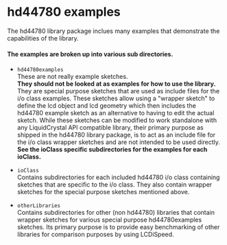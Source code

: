 hd44780 examples
================
The hd44780 library package inclues many examples that demonstrate the capabilities of the library.

#### The examples are broken up into various sub directories.

* `hd44780examples`<br>
These are not really example sketches.<br>
**They should not be looked at as examples for how to use the library.**<br>
They are special purpose sketches that are used as include files for the i/o class examples.
These sketches allow using a "wrapper sketch" to define the lcd object
and lcd geometry which then includes the hd44780 example sketch as an
alternative to having to edit the actual sketch.
While these sketches can be modified to work standalone with any LiquidCrystal API compatible library, their primary purpose as shipped in the hd44780 library package, is to act as an include file for the i/o class wrapper sketches and are not intended to be used directly.  
**See the ioClass specific subdirectories for the examples for each ioClass.**

* `ioClass`<br>
Contains subdirectories for each included hd44780 i/o class containing sketches
that are specific to the i/o class. They also contain wrapper sketches for the special purpose sketches mentioned above.

* `otherLibraries`<br>
Contains subdirectories for other (non hd44780) libraries that contain wrapper sketches for various special purpose hd44780examples sketches.
Its primary purpose is to provide easy benchmarking of other libraries for comparison purposes by using LCDiSpeed.
